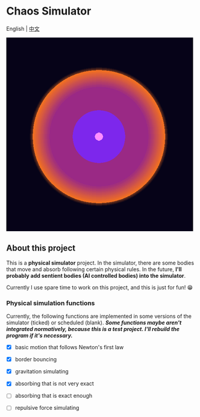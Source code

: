 # Chaos Simulator
English | [中文](README_zh.md)

![icon](assets/icon.png)

## About this project

This is a **physical simulator** project. In the simulator, there are some bodies that move and absorb following certain physical rules. In the future, **I'll probably add sentient bodies (AI controlled bodies) into the simulator**.

 Currently I use spare time to work on this project, and this is just for fun! :grin:

### Physical simulation functions

Currently, the following functions are implemented  in some versions of the simulator (ticked) or scheduled (blank). ***Some functions maybe aren't integrated normatively, because this is a test project. I'll rebuild the program if it's necessary.***

- [x] basic motion that follows Newton's first law
- [x] border bouncing
- [x] gravitation simulating
- [x] absorbing that is not very exact
- [ ] absorbing that is exact enough
- [ ] repulsive force simulating

